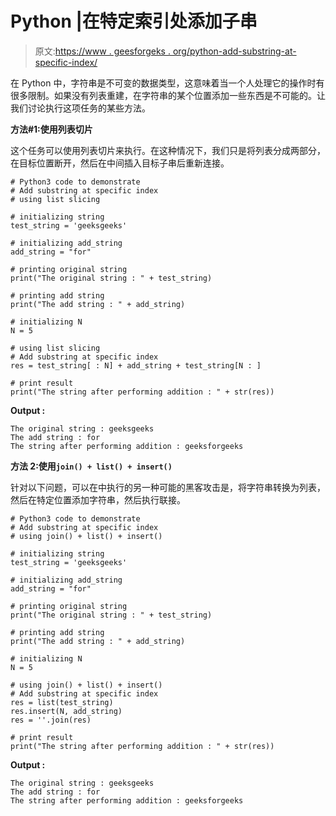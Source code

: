 # Python |在特定索引处添加子串

> 原文:[https://www . geesforgeks . org/python-add-substring-at-specific-index/](https://www.geeksforgeeks.org/python-add-substring-at-specific-index/)

在 Python 中，字符串是不可变的数据类型，这意味着当一个人处理它的操作时有很多限制。如果没有列表重建，在字符串的某个位置添加一些东西是不可能的。让我们讨论执行这项任务的某些方法。

**方法#1:使用列表切片**

这个任务可以使用列表切片来执行。在这种情况下，我们只是将列表分成两部分，在目标位置断开，然后在中间插入目标子串后重新连接。

```
# Python3 code to demonstrate
# Add substring at specific index
# using list slicing

# initializing string
test_string = 'geeksgeeks'

# initializing add_string
add_string = "for"

# printing original string  
print("The original string : " + test_string)

# printing add string  
print("The add string : " + add_string)

# initializing N 
N = 5

# using list slicing
# Add substring at specific index 
res = test_string[ : N] + add_string + test_string[N : ]

# print result
print("The string after performing addition : " + str(res))
```

**Output :**

```
The original string : geeksgeeks
The add string : for
The string after performing addition : geeksforgeeks

```

**方法 2:使用`join() + list() + insert()`**

针对以下问题，可以在中执行的另一种可能的黑客攻击是，将字符串转换为列表，然后在特定位置添加字符串，然后执行联接。

```
# Python3 code to demonstrate
# Add substring at specific index
# using join() + list() + insert()

# initializing string
test_string = 'geeksgeeks'

# initializing add_string
add_string = "for"

# printing original string  
print("The original string : " + test_string)

# printing add string  
print("The add string : " + add_string)

# initializing N 
N = 5

# using join() + list() + insert()
# Add substring at specific index 
res = list(test_string)
res.insert(N, add_string)
res = ''.join(res)

# print result
print("The string after performing addition : " + str(res))
```

**Output :**

```
The original string : geeksgeeks
The add string : for
The string after performing addition : geeksforgeeks

```